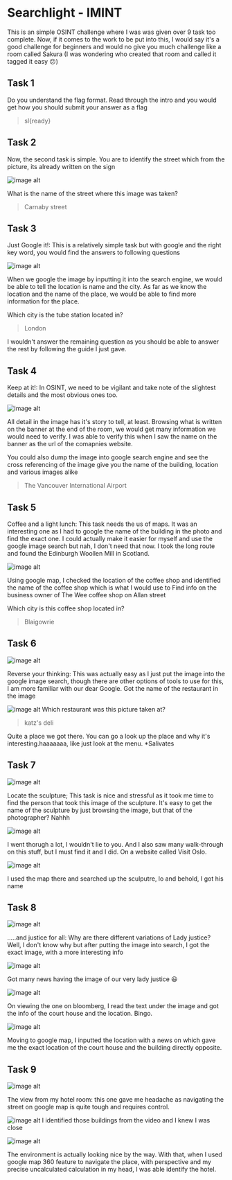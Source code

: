 # Searchlight - IMINT

This is an simple OSINT challenge where I was was given over 9 task too complete. Now, if it comes to the work to be put into this, I would say it's a good challenge for beginners and would no give you much challenge like a room called Sakura (I was wondering who created that room and called it tagged it easy 😕)

## Task 1
Do you understand the flag format. Read through the intro and you would get how you should submit your answer as a flag
> sl{ready}

## Task 2
Now, the second task is simple. You are to identify the street which from the picture, its already written on the sign 

![image alt](https://github.com/bakel243687/TryHackme/blob/cda5d39afeafdf3f710d8d987947c08114da6e29/Challenges/Images/task2_1602089234031.jpg)

What is the name of the street where this image was taken?

> Carnaby street

## Task 3
Just Google it!: This is a relatively simple task but with google and the right key word, you would find the answers to following questions

![image alt](https://github.com/bakel243687/TryHackme/blob/cda5d39afeafdf3f710d8d987947c08114da6e29/Challenges/Images/task3_1602089306375.jpg)

When we google the image by inputting it into the search engine, we would be able to tell the location is name and the city. As far as we know the location and the name of the place, we would be able to find more information for the place.

Which city is the tube station located in?
> London

I wouldn't answer the remaining question as you should be able to answer the rest by following the guide I just gave.

## Task 4
Keep at it!: In OSINT, we need to be vigilant and take note of the slightest details and the most obvious ones too. 

![image alt](https://github.com/bakel243687/TryHackme/blob/cda5d39afeafdf3f710d8d987947c08114da6e29/Challenges/Images/task4_1603353588780.jpg)

All detail in the image has it's story to tell, at least. Browsing what is written on the banner at the end of the room, we would get many information we would need to verify. I was able to verify this when I saw the name on the banner as the url of the comapnies website.

You could also dump the image into google search engine and see the cross referencing of the image give you the name of the building, location and various images alike

> The Vancouver International Airport

## Task 5
Coffee and a light lunch: This task needs the us of maps. It was an interesting one as I had to google the name of the building in the photo and find the exact one. I could actually make it easier for myself and use the google image search but nah, I don't need that now. I took the long route and found the Edinburgh Woollen Mill in Scotland.

![image alt](https://github.com/bakel243687/TryHackme/blob/cda5d39afeafdf3f710d8d987947c08114da6e29/Challenges/Images/task5_1602347907147.jpg)

Using google map, I checked the location of the coffee shop and identified the name of the coffee shop which is what I would use to Find info on the business owner of The Wee coffee shop on Allan street

Which city is this coffee shop located in?
> Blaigowrie

## Task 6

![image alt](https://github.com/bakel243687/TryHackme/blob/cda5d39afeafdf3f710d8d987947c08114da6e29/Challenges/Images/task6_1602348602115.jpg)

Reverse your thinking: This was actually easy as I just put the image into the google image search, though there are other options of tools to use for this, I am more familiar with our dear Google. Got the name of the restaurant in the image

![image alt](https://github.com/bakel243687/TryHackme/blob/362f7baa9c3370e10dbaee99132e47f7e76e226b/Challenges/Images/Screenshot_2025-10-26_19-03-41.png)
Which restaurant was this picture taken at?
> katz's deli

Quite a place we got there. You can go a look up the place and why it's interesting.haaaaaaa, like just look at the menu. *Salivates

## Task 7

![image alt](https://github.com/bakel243687/TryHackme/blob/cda5d39afeafdf3f710d8d987947c08114da6e29/Challenges/Images/task7_1602636111226.png)

Locate the sculpture; This task is nice and stressful as it took me time to find the person that took this image of the sculpture. It's easy to get the name of the sculpture by just browsing the image, but that of the photographer? Nahhh

![image alt](https://github.com/bakel243687/TryHackme/blob/b55ec17ba17b143d62a777bfd8abc34a22746a73/Challenges/Images/Screenshot_2025-10-26_18-54-23.png)

I went thorugh a lot, I wouldn't lie to you. And I also saw many walk-through on this stuff, but I must find it and I did. On a website called Visit Oslo. 

![image alt](https://github.com/bakel243687/TryHackme/blob/b55ec17ba17b143d62a777bfd8abc34a22746a73/Challenges/Images/Screenshot_2025-10-26_18-55-41.png)

I used the map there and searched up the sculputre, lo and behold, I got his name 


## Task 8

![image alt](https://github.com/bakel243687/TryHackme/blob/cda5d39afeafdf3f710d8d987947c08114da6e29/Challenges/Images/task8_1603365958159.png)

.....and justice for all: Why are there different variations of Lady justice? Well, I don't know why but after putting the image into search, I got the exact image, with a more interesting info

![image alt](https://github.com/bakel243687/TryHackme/blob/b55ec17ba17b143d62a777bfd8abc34a22746a73/Challenges/Images/Screenshot_2025-10-26_19-15-43.png)

Got many news having the image of our very lady justice 😃

![image alt](https://github.com/bakel243687/TryHackme/blob/b55ec17ba17b143d62a777bfd8abc34a22746a73/Challenges/Images/Screenshot_2025-10-26_19-16-40.png)

On viewing the one on bloomberg, I read the text under the image and got the info of the court house and the location. Bingo. 

![image alt](https://github.com/bakel243687/TryHackme/blob/b55ec17ba17b143d62a777bfd8abc34a22746a73/Challenges/Images/Screenshot_2025-10-26_19-20-07.png)

Moving to google map, I inputted the location with a news on which gave me the exact location of the court house and the building directly opposite.

## Task 9

![image alt](https://github.com/bakel243687/TryHackme/blob/b55ec17ba17b143d62a777bfd8abc34a22746a73/Challenges/Images/output-25-01-56-13.png)

The view from my hotel room: this one gave me headache as navigating the street on google map is quite tough and requires control. 

![image alt](https://github.com/bakel243687/TryHackme/blob/d485a73460b825621666bb0a3875237db27b09fc/Challenges/Images/Screenshot_2025-10-26_22-11-40.png)
I identified those buildings from the video and I knew I was close

![image alt](https://github.com/bakel243687/TryHackme/blob/d485a73460b825621666bb0a3875237db27b09fc/Challenges/Images/Screenshot_2025-10-26_22-06-53.png)

The environment is actually looking nice by the way. With that, when I used google map 360 feature to navigate the place, with perspective and my precise uncalculated calculation in my head, I was able identify the hotel.
